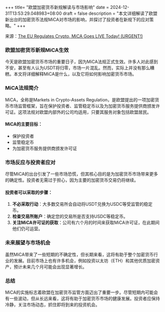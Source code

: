 +++
title= "欧盟加密货币新规解读与市场影响"
date = 2024-12-31T13:53:29.048983+08:00
draft = false
description = "本文详细解读了欧盟新出台的加密货币法规MiCA对市场的影响，并探讨了投资者在新规下的应对策略。"
+++

来源：[The EU Regulates Crypto, MiCA Goes LIVE Today! (URGENT!)](https://www.youtube.com/watch?v=Uxl8XhtqG5w)

### 欧盟加密货币新规MiCA生效

今天是欧盟加密货币市场的重要日子，因为MiCA法规正式生效。许多人对此感到不安，甚至有人认为USDT将归零，市场一片混乱。然而，实际上并没有那么糟糕。本文将详细解释MiCA是什么，以及它将如何影响加密货币市场。

### MiCA法规简介

MiCA，全称是Markets in Crypto-Assets Regulation，是欧盟提出的一项加密货币市场监管框架，旨在保护投资者、监管稳定币以及为加密货币服务提供商颁发许可证。这项法规对欧盟内部外的公司均适用，只要其服务对象包括欧盟居民。

#### MiCA的主要目标：
- 保护投资者
- 监管稳定币
- 为加密货币服务提供商颁发许可证

### 市场反应与投资者应对

尽管MiCA的出台引发了一些市场恐慌，但其核心目的是为加密货币市场带来更多的确定性。投资者无需过于担心，因为主要的加密货币交易仍将继续。

#### 投资者可以采取的步骤：
1. **不必采取行动**：大多数交易所会自动将USDT兑换为USDC等受监管的稳定币。
2. **检查交易所账户**：确定您的交易所是否支持USDC等稳定币。
3. **关注MiCA许可证的获取**：公司有六个月的时间来获取MiCA许可证，在此期间他们仍可运营。

### 未来展望与市场机会

虽然MiCA带来了一些短期的不确定性，但长期来看，这将有助于整个加密货币行业的发展。目前市场上也有许多机会，例如投资以太坊（ETH）和其他优质加密资产，预计未来几个月可能会出现显著增长。

### 总结

MiCA的实施标志着欧盟在加密货币监管方面迈出了重要一步。尽管短期内可能会有一些波动，但从长远来看，这将有助于加密货币市场的健康发展。投资者应保持冷静，关注市场动态，抓住即将到来的投资机会。